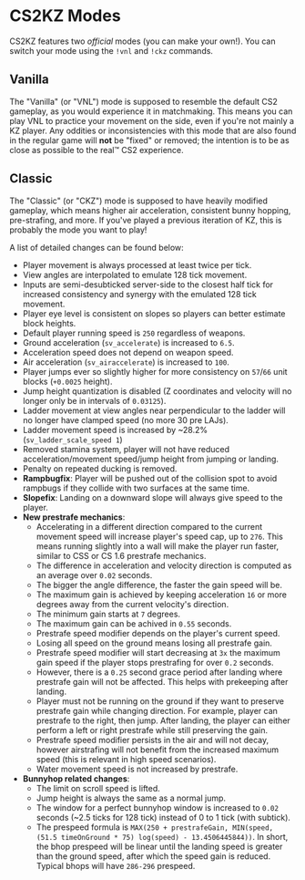# CS2KZ Modes

CS2KZ features two *official* modes (you can make your own!). You can switch
your mode using the `!vnl` and `!ckz` commands.

## Vanilla

The "Vanilla" (or "VNL") mode is supposed to resemble the default CS2 gameplay,
as you would experience it in matchmaking. This means you can play VNL to
practice your movement on the side, even if you're not mainly a KZ player. Any
oddities or inconsistencies with this mode that are also found in the regular
game will **not** be "fixed" or removed; the intention is to be as close as
possible to the real™️ CS2 experience.

## Classic

The "Classic" (or "CKZ") mode is supposed to have heavily modified gameplay,
which means higher air acceleration, consistent bunny hopping, pre-strafing,
and more. If you've played a previous iteration of KZ, this is probably the
mode you want to play!

A list of detailed changes can be found below:

- Player movement is always processed at least twice per tick.
- View angles are interpolated to emulate 128 tick movement.
- Inputs are semi-desubticked server-side to the closest half tick for
  increased consistency and synergy with the emulated 128 tick movement.
- Player eye level is consistent on slopes so players can better estimate block
  heights.
- Default player running speed is `250` regardless of weapons.
- Ground acceleration (`sv_accelerate`) is increased to `6.5`.
- Acceleration speed does not depend on weapon speed.
- Air acceleration (`sv_airaccelerate`) is increased to `100`.
- Player jumps ever so slightly higher for more consistency on `57`/`66` unit
  blocks (`+0.0025` height).
- Jump height quantization is disabled (Z coordinates and velocity will no
  longer only be in intervals of `0.03125`).
- Ladder movement at view angles near perpendicular to the ladder will no
  longer have clamped speed (no more 30 pre LAJs).
- Ladder movement speed is increased by ~28.2% (`sv_ladder_scale_speed 1`)
- Removed stamina system, player will not have reduced acceleration/movement
  speed/jump height from jumping or landing.
- Penalty on repeated ducking is removed.
- **Rampbugfix**: Player will be pushed out of the collision spot to avoid
  rampbugs if they collide with two surfaces at the same time.
- **Slopefix**: Landing on a downward slope will always give speed to the
  player.
- **New prestrafe mechanics**:
   - Accelerating in a different direction compared to the current movement
     speed will increase player's speed cap, up to `276`. This means running
     slightly into a wall will make the player run faster, similar to CSS or
     CS 1.6 prestrafe mechanics.
   - The difference in acceleration and velocity direction is computed as an
     average over `0.02` seconds.
   - The bigger the angle difference, the faster the gain speed will be.
   - The maximum gain is achieved by keeping acceleration `16` or more degrees
     away from the current velocity's direction.
   - The minimum gain starts at `7` degrees.
   - The maximum gain can be achived in `0.55` seconds.
   - Prestrafe speed modifier depends on the player's current speed.
   - Losing all speed on the ground means losing all prestrafe gain.
   - Prestrafe speed modifier will start decreasing at `3x` the maximum gain
     speed if the player stops prestrafing for over `0.2` seconds.
   - However, there is a `0.25` second grace period after landing where
     prestrafe gain will not be affected. This helps with prekeeping after
     landing.
   - Player must not be running on the ground if they want to preserve
     prestrafe gain while changing direction. For example, player can
     prestrafe to the right, then jump. After landing, the player can either
     perform a left or right prestrafe while still preserving the gain.
   - Prestrafe speed modifier persists in the air and will not decay, however
     airstrafing will not benefit from the increased maximum speed (this is
     relevant in high speed scenarios).
   - Water movement speed is not increased by prestrafe.
- **Bunnyhop related changes**:
   - The limit on scroll speed is lifted.
   - Jump height is always the same as a normal jump.
   - The window for a perfect bunnyhop window is increased to `0.02` seconds
     (~2.5 ticks for 128 tick) instead of 0 to 1 tick (with subtick).
   - The prespeed formula is
     `MAX(250 + prestrafeGain, MIN(speed, (51.5 timeOnGround * 75) log(speed) - 13.4506445844))`.
     In short, the bhop prespeed will be linear until the landing speed is
     greater than the ground speed, after which the speed gain is
     reduced. Typical bhops will have `286-296` prespeed.
